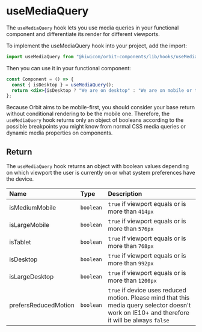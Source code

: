 # useMediaQuery

The `useMediaQuery` hook lets you use media queries in your functional component and differentiate its render for different viewports.

To implement the useMediaQuery hook into your project, add the import:

```jsx
import useMediaQuery from "@kiwicom/orbit-components/lib/hooks/useMediaQuery";
```

Then you can use it in your functional component:

```jsx
const Component = () => {
  const { isDesktop } = useMediaQuery();
  return <div>{isDesktop ? "We are on desktop" : "We are on mobile or tablet"}</div>;
};
```

Because Orbit aims to be mobile-first, you should consider your base return without conditional rendering to be the mobile one. Therefore, the `useMediaQuery` hook returns only an object of booleans according to the possible breakpoints you might know from normal CSS media queries or dynamic media properties on components.

## Return

The `useMediaQuery` hook returns an object with boolean values depending on which viewport the user is currently on or what system preferences have the device.

| Name                 | Type      | Description                                                                                                                                    |
| :------------------- | :-------- | :--------------------------------------------------------------------------------------------------------------------------------------------- |
| isMediumMobile       | `boolean` | `true` if viewport equals or is more than `414px`                                                                                              |
| isLargeMobile        | `boolean` | `true` if viewport equals or is more than `576px`                                                                                              |
| isTablet             | `boolean` | `true` if viewport equals or is more than `768px`                                                                                              |
| isDesktop            | `boolean` | `true` if viewport equals or is more than `992px`                                                                                              |
| isLargeDesktop       | `boolean` | `true` if viewport equals or is more than `1200px`                                                                                             |
| prefersReducedMotion | `boolean` | `true` if device uses reduced motion. Please mind that this media query selector doesn't work on IE10+ and therefore it will be always `false` |
